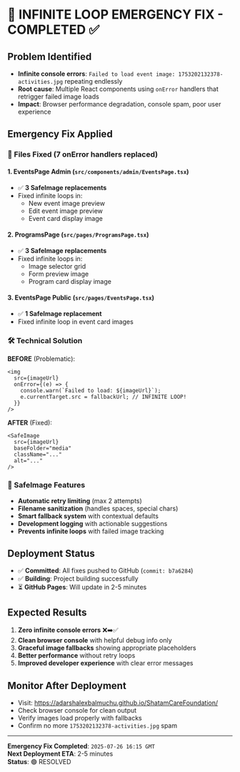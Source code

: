 # 🚨 INFINITE LOOP EMERGENCY FIX - COMPLETED ✅

## Problem Identified
- **Infinite console errors**: `Failed to load event image: 1753202132378-activities.jpg` repeating endlessly
- **Root cause**: Multiple React components using `onError` handlers that retrigger failed image loads
- **Impact**: Browser performance degradation, console spam, poor user experience

## Emergency Fix Applied

### 🔧 Files Fixed (7 onError handlers replaced)

#### 1. **EventsPage Admin** (`src/components/admin/EventsPage.tsx`)
- ✅ **3 SafeImage replacements**
- Fixed infinite loops in:
  - New event image preview
  - Edit event image preview  
  - Event card display image

#### 2. **ProgramsPage** (`src/pages/ProgramsPage.tsx`)
- ✅ **3 SafeImage replacements**
- Fixed infinite loops in:
  - Image selector grid
  - Form preview image
  - Program card display image

#### 3. **EventsPage Public** (`src/pages/EventsPage.tsx`)
- ✅ **1 SafeImage replacement**
- Fixed infinite loop in event card images

### 🛠 Technical Solution

**BEFORE** (Problematic):
```tsx
<img 
  src={imageUrl}
  onError={(e) => {
    console.warn(`Failed to load: ${imageUrl}`);
    e.currentTarget.src = fallbackUrl; // INFINITE LOOP!
  }}
/>
```

**AFTER** (Fixed):
```tsx
<SafeImage 
  src={imageUrl}
  baseFolder="media"
  className="..."
  alt="..."
/>
```

### 🎯 SafeImage Features
- **Automatic retry limiting** (max 2 attempts)
- **Filename sanitization** (handles spaces, special chars)
- **Smart fallback system** with contextual defaults
- **Development logging** with actionable suggestions
- **Prevents infinite loops** with failed image tracking

## Deployment Status
- ✅ **Committed**: All fixes pushed to GitHub (`commit: b7a6284`)
- ✅ **Building**: Project building successfully
- ⏳ **GitHub Pages**: Will update in 2-5 minutes

## Expected Results
1. **Zero infinite console errors** ❌➡️✅
2. **Clean browser console** with helpful debug info only
3. **Graceful image fallbacks** showing appropriate placeholders
4. **Better performance** without retry loops
5. **Improved developer experience** with clear error messages

## Monitor After Deployment
- Visit: https://adarshalexbalmuchu.github.io/ShatamCareFoundation/
- Check browser console for clean output
- Verify images load properly with fallbacks
- Confirm no more `1753202132378-activities.jpg` spam

---
**Emergency Fix Completed**: `2025-07-26 16:15 GMT`  
**Next Deployment ETA**: 2-5 minutes  
**Status**: 🟢 RESOLVED
